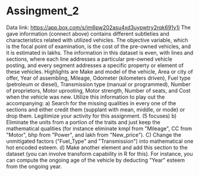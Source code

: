 # Assingment_2
Data link: https://app.box.com/s/jm6pw202asu4xd3uypwtry2rqk691y1i
The gave information (connect above) contains different subtleties and characteristics related with utilized vehicles. The objective variable, which is the focal point of examination, is the cost of the pre-owned vehicles, and it is estimated in lakhs. The information in this dataset is even, with lines and sections, where each line addresses a particular pre-owned vehicle posting, and every segment addresses a specific property or element of these vehicles. Highlights are Make and model of the vehicle, Area or city of offer, Year of assembling, Mileage, Odometer (kilometers driven), Fuel type (petroleum or diesel), Transmission type (manual or programmed), Number of proprietors, Motor uprooting, Motor strength, Number of seats, and Cost when the vehicle was new. Utilize this information to play out the accompanying: a) Search for the missing qualities in every one of the sections and either credit them (supplant with mean, middle, or mode) or drop them. Legitimize your activity for this assignment. (5 focuses) b) Eliminate the units from a portion of the traits and just keep the mathematical qualities (for instance eliminate kmpl from "Mileage", CC from "Motor", bhp from "Power", and lakh from "New_price"). C) Change the unmitigated factors ("Fuel_Type" and "Transmission") into mathematical one hot encoded esteem. d) Make another element and add this section to the dataset (you can involve transform capability in R for this). For instance, you can compute the ongoing age of the vehicle by deducting "Year" esteem from the ongoing year.
